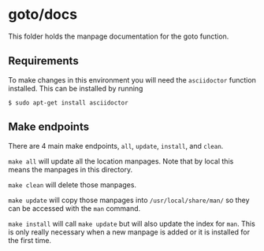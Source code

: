 # goto/docs

This folder holds the manpage documentation for the goto function.

## Requirements

To make changes in this environment you will need the `asciidoctor` function
installed.  This can be installed by running

```$ sudo apt-get install asciidoctor```

## Make endpoints

There are 4 main make endpoints, `all`, `update`, `install`, and `clean`. 

`make all` will update all the location manpages. Note that by local this means
the manpages in this directory.

`make clean` will delete those manpages.

`make update` will copy those manpages into `/usr/local/share/man/` so they can
be accessed with the `man` command.

`make install` will call `make update` but will also update the index for `man`.
This is only really necessary when a new manpage is added or it is installed for
the first time.
